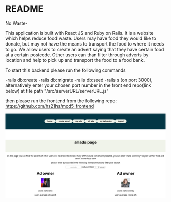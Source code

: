 # README
No Waste-

This application is built with React JS and Ruby on Rails. It is a website which helps reduce food waste. Users may have food they would like to donate, but may not have the means to transport the food to where it needs to go. We allow users to create an advert saying that they have certain food at a certain postcode. Other users can than filter through adverts by location and help to pick up and transport the food to a food bank.

To start this backend please run the following commands

-rails db:create
-rails db:migrate
-rails db:seed
-rails s (on port 3000), alternatively enter your chosen port number in the front end repo(link below) at file path "/src/serverURL/serverURL.js"

then please run the frontend from the following repo:
https://github.com/hs21hs/mod5_frontend

<img src= "./app/assets/images/nowaste.png" />
